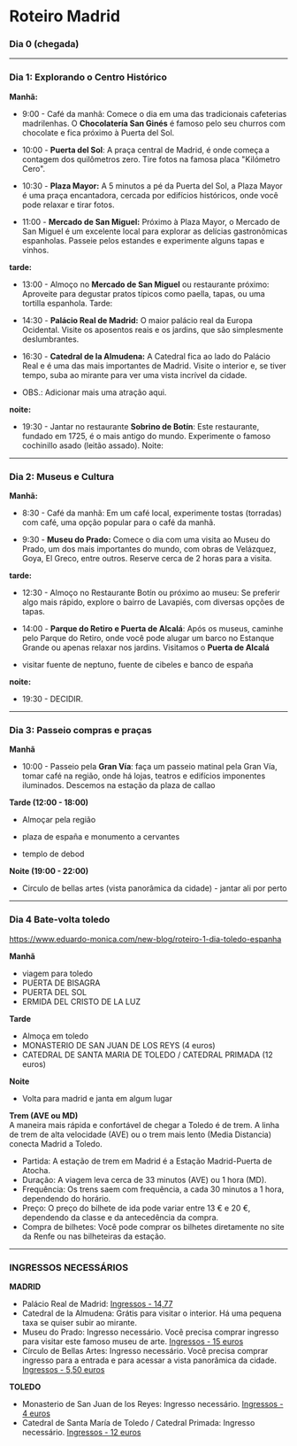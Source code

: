 # Roteiro Madrid

### Dia 0 (chegada)

---

### Dia 1: Explorando o Centro Histórico
**Manhã:**

- 9:00 - Café da manhã: Comece o dia em uma das tradicionais cafeterias madrilenhas. O **Chocolatería San Ginés** é famoso pelo seu churros com chocolate e fica próximo à Puerta del Sol.

- 10:00 - **Puerta del Sol**: A praça central de Madrid, é onde começa a contagem dos quilômetros zero. Tire fotos na famosa placa "Kilómetro Cero".

- 10:30 - **Plaza Mayor:** A 5 minutos a pé da Puerta del Sol, a Plaza Mayor é uma praça encantadora, cercada por edifícios históricos, onde você pode relaxar e tirar fotos.

- 11:00 - **Mercado de San Miguel:** Próximo à Plaza Mayor, o Mercado de San Miguel é um excelente local para explorar as delícias gastronômicas espanholas. Passeie pelos estandes e experimente alguns tapas e vinhos.

**tarde:**

- 13:00 - Almoço no **Mercado de San Miguel** ou restaurante próximo: Aproveite para degustar pratos típicos como paella, tapas, ou uma tortilla espanhola.
Tarde:

- 14:30 - **Palácio Real de Madrid:** O maior palácio real da Europa Ocidental. Visite os aposentos reais e os jardins, que são simplesmente deslumbrantes.

- 16:30 - **Catedral de la Almudena:** A Catedral fica ao lado do Palácio Real e é uma das mais importantes de Madrid. Visite o interior e, se tiver tempo, suba ao mirante para ver uma vista incrível da cidade.

- OBS.: Adicionar mais uma atração aqui.

**noite:**

- 19:30 - Jantar no restaurante **Sobrino de Botín**: Este restaurante, fundado em 1725, é o mais antigo do mundo. Experimente o famoso cochinillo asado (leitão assado).
Noite:

---

### Dia 2: Museus e Cultura

**Manhã:**

- 8:30 - Café da manhã: Em um café local, experimente tostas (torradas) com café, uma opção popular para o café da manhã.

- 9:30 - **Museu do Prado:** Comece o dia com uma visita ao Museu do Prado, um dos mais importantes do mundo, com obras de Velázquez, Goya, El Greco, entre outros. Reserve cerca de 2 horas para a visita.

**tarde:**

- 12:30 - Almoço no Restaurante Botín ou próximo ao museu: Se preferir algo mais rápido, explore o bairro de Lavapiés, com diversas opções de tapas.

- 14:00 - **Parque do Retiro e Puerta de Alcalá**: Após os museus, caminhe pelo Parque do Retiro, onde você pode alugar um barco no Estanque Grande ou apenas relaxar nos jardins. Visitamos o **Puerta de Alcalá**

- visitar fuente de neptuno, fuente de cibeles e banco de españa

**noite:**

- 19:30 - DECIDIR.
 
----

### Dia 3: Passeio compras e praças

**Manhã**

- 10:00 - Passeio pela **Gran Vía**: faça um passeio matinal pela Gran Vía, tomar café na região, onde há lojas, teatros e edifícios imponentes iluminados. Descemos na estação da plaza de callao

**Tarde (12:00 - 18:00)**

- Almoçar pela região

- plaza de españa e monumento a cervantes

- templo de debod

**Noite (19:00 - 22:00)**

- Circulo de bellas artes (vista panorâmica da cidade) - jantar ali por perto

---

### Dia 4 Bate-volta toledo

https://www.eduardo-monica.com/new-blog/roteiro-1-dia-toledo-espanha

**Manhã**
- viagem para toledo
- PUERTA DE BISAGRA
- PUERTA DEL SOL
- ERMIDA DEL CRISTO DE LA LUZ 

**Tarde**
- Almoça em toledo
- MONASTERIO DE SAN JUAN DE LOS REYS (4 euros)
- CATEDRAL DE SANTA MARIA DE TOLEDO / CATEDRAL PRIMADA (12 euros)

**Noite**
- Volta para madrid e janta em algum lugar

**Trem (AVE ou MD)**
<br>A maneira mais rápida e confortável de chegar a Toledo é de trem. A linha de trem de alta velocidade (AVE) ou o trem mais lento (Media Distancia) conecta Madrid a Toledo.

- Partida: A estação de trem em Madrid é a Estação Madrid-Puerta de Atocha.
- Duração: A viagem leva cerca de 33 minutos (AVE) ou 1 hora (MD).
- Frequência: Os trens saem com frequência, a cada 30 minutos a 1 hora, dependendo do horário.
- Preço: O preço do bilhete de ida pode variar entre 13 € e 20 €, dependendo da classe e da antecedência da compra.
- Compra de bilhetes: Você pode comprar os bilhetes diretamente no site da Renfe ou nas bilheteiras da estação.

---

### INGRESSOS NECESSÁRIOS
**MADRID**
- Palácio Real de Madrid: [Ingressos - 14,77](https://tickets.patrimonionacional.es/pt/tickets/palacio-real-de-madrid?session_id=102756292&date=2025-03-13&utm_source=google&utm_medium=ttd--&utm_term=pt-BR&utm_campaign=141988_mad_maps_nav)
- Catedral de la Almudena: Grátis para visitar o interior. Há uma pequena taxa se quiser subir ao mirante. 
- Museu do Prado: Ingresso necessário. Você precisa comprar ingresso para visitar este famoso museu de arte. [Ingressos - 15 euros](https://entradas.museodelprado.es/)
- Círculo de Bellas Artes: Ingresso necessário. Você precisa comprar ingresso para a entrada e para acessar a vista panorâmica da cidade. [Ingressos - 5,50 euros](https://tickets.circulobellasartes.com/pt-BR/1089/6855?s=maps&f=nav&lang=pt-BR)

**TOLEDO**
- Monasterio de San Juan de los Reyes: Ingresso necessário. [Ingressos - 4 euros](https://tickets.toledomonumental.com/es/767-toledo-monumental/4302-monasterio-de-san-juan-de-los-reyes)
- Catedral de Santa María de Toledo / Catedral Primada: Ingresso necessário. [Ingressos - 12 euros](https://tickets.catedralprimada.es/es)
